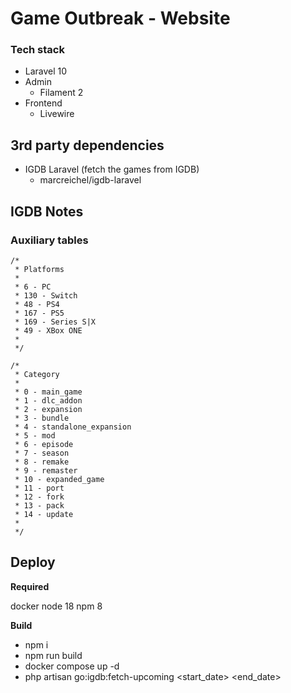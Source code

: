 # Game Outbreak - Website

### Tech stack

- Laravel 10
- Admin
    - Filament 2
- Frontend
    - Livewire

## 3rd party dependencies

- IGDB Laravel (fetch the games from IGDB)
    - marcreichel/igdb-laravel


## IGDB Notes

### Auxiliary tables

```
/*
 * Platforms
 *
 * 6 - PC
 * 130 - Switch
 * 48 - PS4
 * 167 - PS5
 * 169 - Series S|X
 * 49 - XBox ONE
 *
 */

/*
 * Category
 *
 * 0 - main_game
 * 1 - dlc_addon
 * 2 - expansion
 * 3 - bundle
 * 4 - standalone_expansion
 * 5 - mod
 * 6 - episode
 * 7 - season
 * 8 - remake
 * 9 - remaster
 * 10 - expanded_game
 * 11 - port
 * 12 - fork
 * 13 - pack
 * 14 - update
 * 
 */
```



## Deploy

**Required**

docker
node 18
npm 8

**Build**

- npm i
- npm run build
- docker compose up -d
- php artisan go:igdb:fetch-upcoming <start_date> <end_date>

